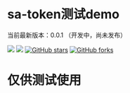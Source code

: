 
# sa-token测试demo


当前最新版本：0.0.1 （开发中，尚未发布）

[![](https://img.shields.io/badge/Author-大白菜-orange.svg)]()
[![](https://img.shields.io/badge/version-1.0.0-brightgreen.svg)]()
[![GitHub stars](https://img.shields.io/github/stars/xiejiabin1/sqfx-java.svg?style=social&label=Stars)]()
[![GitHub forks](https://img.shields.io/github/forks/xiejiabin1/sqfx-java.svg?style=social&label=Fork)]()

# 仅供测试使用


